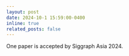```yaml
---
layout: post
date: 2024-10-1 15:59:00-0400
inline: true
related_posts: false
---
```


One paper is accepted by Siggraph Asia 2024.
